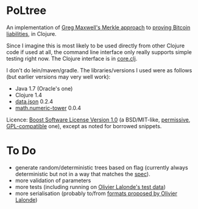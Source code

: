 PoLtree
=======

An implementation of [Greg Maxwell's Merkle approach][merkle] to [proving
Bitcoin liabilities][proving], in Clojure.

Since I imagine this is most likely to be used directly from other Clojure code
if used at all, the command line interface only really supports simple testing
right now.  The Clojure interface is in [core.clj](/zw/PoLtree/blob/master/src/uk/me/iwilcox/poltree/core.clj#L20).

I don't do lein/maven/gradle.  The libraries/versions I used were as follows
(but earlier versions may very well work):
 * Java 1.7 (Oracle's one)
 * Clojure 1.4
 * [data.json](/clojure/data.json) 0.2.4
 * [math.numeric-tower](/clojure/math.numeric-tower) 0.0.4

Licence: [Boost Software License Version 1.0][bsl1] (a BSD/MIT-like,
[permissive][perm], [GPL-compatible][fsf-bsl] one), except as noted for
borrowed snippets.

To Do
=====

* generate random/deterministic trees based on flag (currently always
  deterministic but not in a way that matches the [spec][s11n]).
* more validation of parameters
* more tests (including running on [Olivier Lalonde's test data][oltest])
* more serialisation (probably to/from [formats proposed by Olivier Lalonde][s11n])

 [merkle]: https://iwilcox.me.uk/2014/proving-bitcoin-reserves#merkle_top
 [proving]: https://iwilcox.me.uk/2014/proving-bitcoin-reserves
 [perm]: https://en.wikipedia.org/wiki/Permissive_free_software_licence
 [fsf-bsl]: https://www.gnu.org/licenses/license-list.html#boost
 [bsl1]: http://www.boost.org/LICENSE_1_0.txt
 [oltest]: /olalonde/blind-liability-proof/blob/master/test/accounts.json
 [s11n]: /olalonde/blind-liability-proof#serialized-data-formats-work-in-progress--draft
